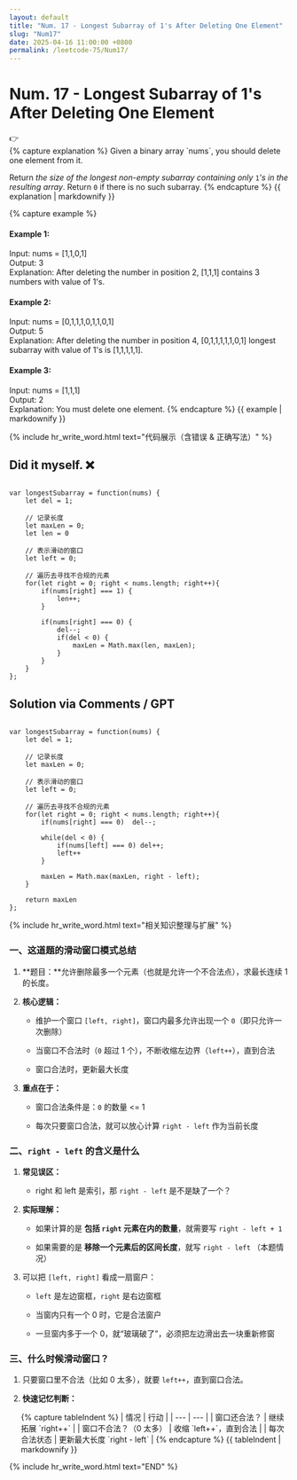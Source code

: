 ```yaml
---
layout: default
title: "Num. 17 - Longest Subarray of 1's After Deleting One Element"
slug: "Num17"
date: 2025-04-16 11:00:00 +0800
permalink: /leetcode-75/Num17/
---
```


# Num. 17 - Longest Subarray of 1's After Deleting One Element

<aside class="asideDiv">
    <div>👉</div>
    <div>
        <main>
            {% capture explanation %}
Given a binary array `nums`, you should delete one element from it.

Return *the size of the longest non-empty subarray containing only* `1`*'s in the resulting array*. Return `0` if there is no such subarray.
            {% endcapture %}
            {{ explanation | markdownify }}
        </main>
        <main>
            {% capture example %}
#### Example 1:
Input: nums = [1,1,0,1]  
Output: 3  
Explanation: After deleting the number in position 2, [1,1,1] contains 3 numbers with value of 1's.
#### Example 2:
Input: nums = [0,1,1,1,0,1,1,0,1]  
Output: 5  
Explanation: After deleting the number in position 4, [0,1,1,1,1,1,0,1] longest subarray with value of 1's is [1,1,1,1,1].
#### Example 3:
Input: nums = [1,1,1]  
Output: 2  
Explanation: You must delete one element.
            {% endcapture %}
            {{ example | markdownify }}
        </main>
    </div>
</aside>

{% include hr_write_word.html text="代码展示（含错误 & 正确写法）" %}

## **Did it myself.** &#x274C;
<pre><code class="language-js">
var longestSubarray = function(nums) {
    let del = 1;

    // 记录长度
    let maxLen = 0;
    let len = 0

    // 表示滑动的窗口
    let left = 0;

    // 遍历去寻找不合规的元素
    for(let right = 0; right < nums.length; right++){
        if(nums[right] === 1) {
            len++;
        }

        if(nums[right] === 0) {
            del--;
            if(del < 0) {
                maxLen = Math.max(len, maxLen);
            }
        }
    }
};
</code></pre>

## **Solution via Comments / GPT**
<pre><code class="language-js">
var longestSubarray = function(nums) {
    let del = 1;

    // 记录长度
    let maxLen = 0;

    // 表示滑动的窗口
    let left = 0;

    // 遍历去寻找不合规的元素
    for(let right = 0; right < nums.length; right++){
        if(nums[right] === 0)  del--;

        while(del < 0) {
            if(nums[left] === 0) del++;
            left++
        }

        maxLen = Math.max(maxLen, right - left);
    }

    return maxLen
};
</code></pre>


{% include hr_write_word.html text="相关知识整理与扩展" %}

### **一、这道题的滑动窗口模式总结**

1. **题目：**允许删除最多一个元素（也就是允许一个不合法点），求最长连续 1 的长度。

2. **核心逻辑：**

    - 维护一个窗口 `[left, right]`，窗口内最多允许出现一个 `0`（即只允许一次删除）

    - 当窗口不合法时（`0` 超过 1 个），不断收缩左边界（`left++`），直到合法

    - 窗口合法时，更新最大长度

3. **重点在于：**

    - 窗口合法条件是：`0` 的数量 <= 1

    - 每次只要窗口合法，就可以放心计算 `right - left` 作为当前长度

### **二、`right - left` 的含义是什么**

1. **常见误区：**

    - right 和 left 是索引，那 `right - left` 是不是缺了一个？

2. **实际理解：**

    - 如果计算的是 **包括 `right` 元素在内的数量**，就需要写 `right - left + 1`

    - 如果需要的是 **移除一个元素后的区间长度**，就写 `right - left` （本题情况）

3. 可以把 `[left, right]` 看成一扇窗户：

    - `left` 是左边窗框，`right` 是右边窗框

    - 当窗内只有一个 0 时，它是合法窗户

    - 一旦窗内多于一个 0，就“玻璃破了”，必须把左边滑出去一块重新修窗

### **三、什么时候滑动窗口？**

1. 只要窗口里不合法（比如 0 太多），就要 `left++`，直到窗口合法。

2. **快速记忆判断：**
    
<div style="margin-left: 1.5em;">
{% capture tableIndent %}
| 情况 | 行动 |
| --- | --- |
| 窗口还合法？ | 继续拓展 `right++` |
| 窗口不合法？（0 太多） | 收缩 `left++`，直到合法 |
| 每次合法状态 | 更新最大长度 `right - left` |
{% endcapture %}
{{ tableIndent | markdownify }}
</div>


{% include hr_write_word.html text="END" %}